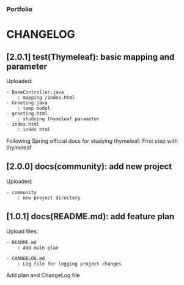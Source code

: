 ### Portfolio

# CHANGELOG

## [2.0.1] test(Thymeleaf): basic mapping and parameter

Uploaded:

    - BaseController.java
        : mapping /index.html
    - Greeting.java
        : temp model
    - greeting.html
        : studying thymeleaf parameter
    - index.html
        : index html

Following Spring official docs for studying thymeleaf:
    First step with thymeleaf

## [2.0.0] docs(community): add new project

Uploaded:

    - community
        : new project directory

## [1.0.1] docs(README.md): add feature plan

Upload files:

    - README.md
        : Add main plan

    - CHANGELOG.md
        : Log file for logging project changes

Add plan and ChangeLog file